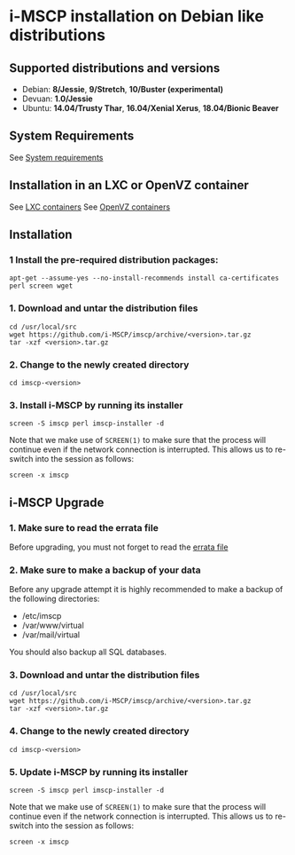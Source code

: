 # i-MSCP installation on Debian like distributions

## Supported distributions and versions

- Debian: **8/Jessie**, **9/Stretch**, **10/Buster (experimental)**
- Devuan: **1.0/Jessie**
- Ubuntu: **14.04/Trusty Thar**, **16.04/Xenial Xerus**, **18.04/Bionic Beaver**

## System Requirements

See [System requirements](https://wiki.i-mscp.net/doku.php?id=about:system)

## Installation in an LXC or OpenVZ container

See [LXC containers](https://wiki.i-mscp.net/doku.php?id=about:system#lxc_containers)
See [OpenVZ containers](https://wiki.i-mscp.net/doku.php?id=about:system#openvz_containers_proxmox_and_virtuozzo)

## Installation

### 1 Install the pre-required distribution packages:

```
apt-get --assume-yes --no-install-recommends install ca-certificates perl screen wget
```

### 1. Download and untar the distribution files

```
cd /usr/local/src
wget https://github.com/i-MSCP/imscp/archive/<version>.tar.gz
tar -xzf <version>.tar.gz
```

### 2. Change to the newly created directory

```
cd imscp-<version>
```

### 3. Install i-MSCP by running its installer

```
screen -S imscp perl imscp-installer -d
```

Note that we make use of  `SCREEN(1)` to make sure that the process will
continue even if the network connection is interrupted. This allows us to
re-switch into the session as follows:

``` 
screen -x imscp
```

## i-MSCP Upgrade

### 1. Make sure to read the errata file

Before upgrading, you must not forget to read the
[errata file](https://github.com/i-MSCP/imscp/blob/<version>/docs/1.6.x_errata.md)

### 2. Make sure to make a backup of your data

Before any upgrade attempt it is highly recommended to make a backup of the
following directories:

- /etc/imscp
- /var/www/virtual
- /var/mail/virtual

You should also backup all SQL databases.

### 3. Download and untar the distribution files

```
cd /usr/local/src
wget https://github.com/i-MSCP/imscp/archive/<version>.tar.gz
tar -xzf <version>.tar.gz
```

### 4. Change to the newly created directory

```
cd imscp-<version>
```

### 5. Update i-MSCP by running its installer

```
screen -S imscp perl imscp-installer -d
```

Note that we make use of  `SCREEN(1)` to make sure that the process will
continue even if the network connection is interrupted. This allows us to
re-switch into the session as follows:

``` 
screen -x imscp
```
